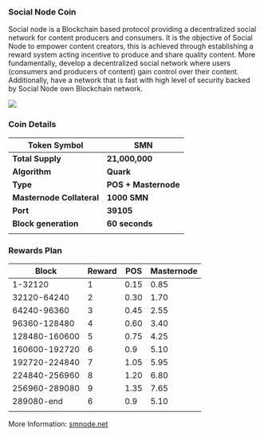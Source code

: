 ### Social Node Coin

Social node is a Blockchain based protocol providing a decentralized social network for content producers and consumers. It is the objective of Social Node to empower content creators, this is achieved through establishing a reward system acting incentive to produce and share quality content. More fundamentally, develop a decentralized social network where users (consumers and producers of content) gain control over their content. Additionally, have a network that is fast with high level of security backed by Social Node own Blockchain network.

![](http://www.smnode.net/images/jasmine/graph-jasmine-a.png)

### Coin Details

| Token Symbol              | SMN                  |
| ------------------------- | -------------------- |
| **Total Supply**          | **21,000,000**       |
| **Algorithm**             | **Quark**            |
| **Type**                  | **POS + Masternode** |
| **Masternode Collateral** | **1000 SMN**         |
| **Port**                  | **39105**            |
| **Block generation**      | **60 seconds**       |
|                           |                      |

### Rewards Plan

| Block         | Reward | POS  | Masternode |
| ------------- | ------ | ---- | ---------- |
| 1-32120       | 1      | 0.15 | 0.85       |
| 32120-64240   | 2      | 0.30 | 1.70       |
| 64240-96360   | 3      | 0.45 | 2.55       |
| 96360-128480  | 4      | 0.60 | 3.40       |
| 128480-160600 | 5      | 0.75 | 4.25       |
| 160600-192720 | 6      | 0.9  | 5.10       |
| 192720-224840 | 7      | 1.05 | 5.95       |
| 224840-256960 | 8      | 1.20 | 6.80       |
| 256960-289080 | 9      | 1.35 | 7.65       |
| 289080-end    | 6      | 0.9  | 5.10       |
|               |        |      |            |

More Information: [smnode.net](https://www.smnode.net)
